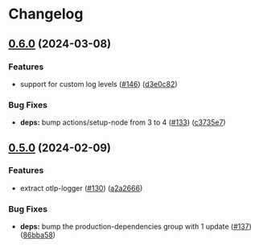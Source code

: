 # Changelog

## [0.6.0](https://github.com/Vunovati/pino-opentelemetry-transport/compare/v0.5.0...v0.6.0) (2024-03-08)


### Features

* support for custom log levels ([#146](https://github.com/Vunovati/pino-opentelemetry-transport/issues/146)) ([d3e0c82](https://github.com/Vunovati/pino-opentelemetry-transport/commit/d3e0c82c2810ed1cd48bd892d54d1627fc92f2b6))


### Bug Fixes

* **deps:** bump actions/setup-node from 3 to 4 ([#133](https://github.com/Vunovati/pino-opentelemetry-transport/issues/133)) ([c3735e7](https://github.com/Vunovati/pino-opentelemetry-transport/commit/c3735e7ebd38c5d1893238e893490d4b353d5662))

## [0.5.0](https://github.com/Vunovati/pino-opentelemetry-transport/compare/v0.4.1...v0.5.0) (2024-02-09)


### Features

* extract otlp-logger ([#130](https://github.com/Vunovati/pino-opentelemetry-transport/issues/130)) ([a2a2666](https://github.com/Vunovati/pino-opentelemetry-transport/commit/a2a2666f75befda0e4b25a9c4e8e53c6f94953e7))


### Bug Fixes

* **deps:** bump the production-dependencies group with 1 update ([#137](https://github.com/Vunovati/pino-opentelemetry-transport/issues/137)) ([86bba58](https://github.com/Vunovati/pino-opentelemetry-transport/commit/86bba58d558382571878bd4b91fa322bf850e853))
